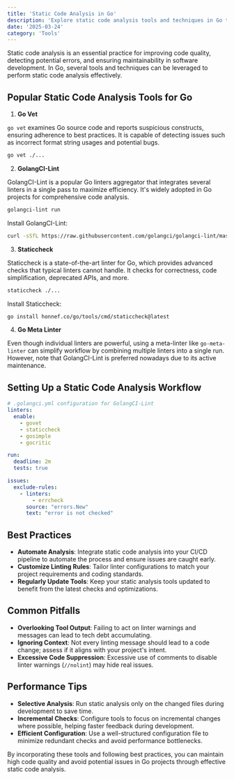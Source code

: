 ```yaml
---
title: 'Static Code Analysis in Go'
description: 'Explore static code analysis tools and techniques in Go to improve code quality and maintainability.'
date: '2025-03-24'
category: 'Tools'
---
```


Static code analysis is an essential practice for improving code quality, detecting potential errors, and ensuring maintainability in software development. In Go, several tools and techniques can be leveraged to perform static code analysis effectively.

## Popular Static Code Analysis Tools for Go

1. **Go Vet**

`go vet` examines Go source code and reports suspicious constructs, ensuring adherence to best practices. It is capable of detecting issues such as incorrect format string usages and potential bugs.

```sh
go vet ./...
```

2. **GolangCI-Lint**

GolangCI-Lint is a popular Go linters aggregator that integrates several linters in a single pass to maximize efficiency. It's widely adopted in Go projects for comprehensive code analysis.

```sh
golangci-lint run
```

Install GolangCI-Lint:

```sh
curl -sSfL https://raw.githubusercontent.com/golangci/golangci-lint/master/install.sh | sh -s latest
```

3. **Staticcheck**

Staticcheck is a state-of-the-art linter for Go, which provides advanced checks that typical linters cannot handle. It checks for correctness, code simplification, deprecated APIs, and more.

```sh
staticcheck ./...
```

Install Staticcheck:

```sh
go install honnef.co/go/tools/cmd/staticcheck@latest
```

4. **Go Meta Linter**

Even though individual linters are powerful, using a meta-linter like `go-meta-linter` can simplify workflow by combining multiple linters into a single run. However, note that GolangCI-Lint is preferred nowadays due to its active maintenance.

## Setting Up a Static Code Analysis Workflow

```yaml
# .golangci.yml configuration for GolangCI-Lint
linters:
  enable:
    - govet
    - staticcheck
    - gosimple
    - gocritic

run:
  deadline: 2m
  tests: true

issues:
  exclude-rules:
    - linters:
        - errcheck
      source: "errors.New"
      text: "error is not checked"
```

## Best Practices

- **Automate Analysis**: Integrate static code analysis into your CI/CD pipeline to automate the process and ensure issues are caught early.
- **Customize Linting Rules**: Tailor linter configurations to match your project requirements and coding standards.
- **Regularly Update Tools**: Keep your static analysis tools updated to benefit from the latest checks and optimizations.

## Common Pitfalls

- **Overlooking Tool Output**: Failing to act on linter warnings and messages can lead to tech debt accumulating.
- **Ignoring Context**: Not every linting message should lead to a code change; assess if it aligns with your project's intent.
- **Excessive Code Suppression**: Excessive use of comments to disable linter warnings (`//nolint`) may hide real issues.

## Performance Tips

- **Selective Analysis**: Run static analysis only on the changed files during development to save time.
- **Incremental Checks**: Configure tools to focus on incremental changes where possible, helping faster feedback during development.
- **Efficient Configuration**: Use a well-structured configuration file to minimize redundant checks and avoid performance bottlenecks.

By incorporating these tools and following best practices, you can maintain high code quality and avoid potential issues in Go projects through effective static code analysis.